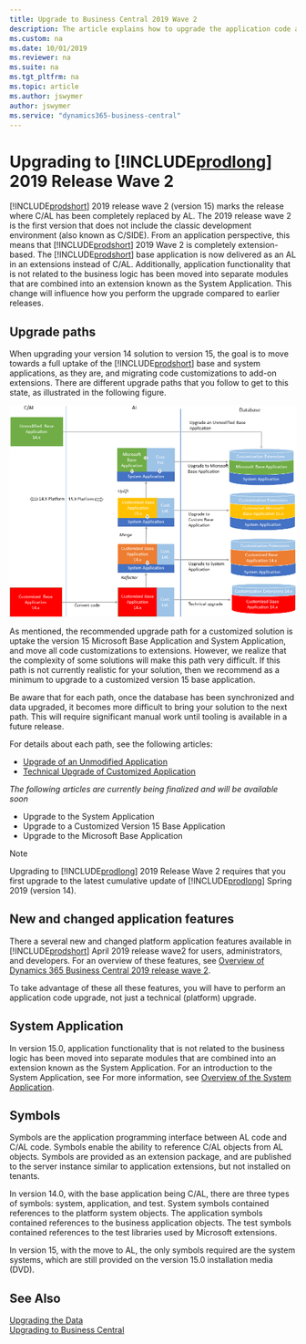 ```yaml
---
title: Upgrade to Business Central 2019 Wave 2
description: The article explains how to upgrade the application code and how to merge code from different versions of the application.
ms.custom: na
ms.date: 10/01/2019
ms.reviewer: na
ms.suite: na
ms.tgt_pltfrm: na
ms.topic: article
ms.author: jswymer
author: jswymer
ms.service: "dynamics365-business-central"
---
```

# Upgrading to [!INCLUDE[prodlong](../developer/includes/prodlong.md)] 2019 Release Wave 2
<!--
> [!IMPORTANT]  
> [!INCLUDE[vnext_preview](../developer/includes/vnext_preview.md)] 
>
> Please note that this topic is a draft in progress. We are still working on adding more details to the steps described in this topic.
-->
[!INCLUDE[prodshort](../developer/includes/prodshort.md)] 2019 release wave 2 (version 15) marks the release where C/AL has been completely replaced by AL. The 2019 release wave 2 is the first version that does not include the classic development environment (also known as C/SIDE). From an application perspective, this means that [!INCLUDE[prodshort](../developer/includes/prodshort.md)] 2019 Wave 2 is completely extension-based. The [!INCLUDE[prodshort](../developer/includes/prodshort.md)] base application is now delivered as an AL in an extensions instead of C/AL. Additionally, application functionality that is not related to the business logic has been moved into separate modules that are combined into an extension known as the System Application. This change will influence how you perform the upgrade compared to earlier releases.

## Upgrade paths

When upgrading your version 14 solution to version 15, the goal is to move towards a full uptake of the [!INCLUDE[prodshort](../developer/includes/prodshort.md)] base and system applications, as they are, and migrating code customizations to add-on extensions. There are different upgrade paths that you follow to get to this state, as illustrated in the following figure. 

![Upgrade path on Business Central application](../developer/media/bc15-upgrade-paths.png "Upgrade paths")

As mentioned, the recommended upgrade path for a customized solution is uptake the version 15 Microsoft Base Application and System Application, and move all code customizations to extensions. However, we realize that the complexity of some solutions will make this path very difficult. If this path is not currently realistic for your solution, then we recommend as a minimum to upgrade to a customized version 15 base application. 

Be aware that for each path, once the database has been synchronized and data upgraded, it becomes more difficult to bring your solution to the next path. This will require significant manual work until tooling is available in a future release.

For details about each path, see the following articles:

- [Upgrade of an Unmodified Application](upgrade-unmodified-application.md)
- [Technical Upgrade of Customized Application](upgrade-technical-upgrade-v14-v15.md)

*The following articles are currently being finalized and will be available soon*
 
- Upgrade to the System Application
- Upgrade to a Customized Version 15 Base Application  
- Upgrade to the Microsoft Base Application

<!--
- [Upgrade to the Microsoft System Application](upgrade-system-application-v14-v15.md)
- [Upgrade to Customized Base Application](upgrade-hybrid-upgrade-v14-v15.md)  
- [Upgrade to the Microsoft Base Application](upgrade-full-upgrade-v14-v15.md)
-->

> [!NOTE]
> Upgrading to [!INCLUDE[prodlong](../developer/includes/prodlong.md)] 2019 Release Wave 2 requires that you first upgrade to the latest cumulative update of [!INCLUDE[prodlong](../developer/includes/prodlong.md)] Spring 2019 (version 14).
<!--
## Upgrade an unmodified [!INCLUDE[prodshort](../developer/includes/prodshort.md)] application

Use this scenario if you have a Business Central application that does not include any code customization in C/AL. Customizations, if any, are done by extensions, which can be Microsoft (1st party) extensions and custom extensions (3rd party). With this upgrade, you will replace the C/AL base application with the new Business Central version 15 base application extension and the system application. The result will be a fully upgraded application and platform on [!INCLUDE[prodshort](../developer/includes/prodshort.md)] 2019 release wave 2.

 ![Upgrade on unmodified Business Central application](../developer/media/bc15-upgrade-unmodified-app.png "Upgrade on unmodified Business Central application") 

For more information, see [Upgrading an Unmodified Application](upgrade-unmodified-application.md). 

## Technical upgrade of a custom application to version 15 platform

Use this process when you have a customized Business Central application that you want to upgrade to the [!INCLUDE[prodshort](../developer/includes/prodshort.md)] 2019 release wave 2 platform. This will not upgrade the application to the latest version. With this process, you will convert the entire application from C/AL to an base application extension.


 ![Upgrade on customized Business Central application](../developer/media/bc15-upgrade-customized-app.png "Upgrade on customize Business Central application")  


For more information, see [Technical Upgrade](upgrade-technical-upgrade-v14-v15.md).


## Upgrade Customized Application to the Microsoft System Application

Use this process when you have a customized Business Central application that you want to upgrade to use the Microsoft System Application and the version 15 platform. With this process, you will convert the entire application from C/AL to AL and refactor to use the System Application  extension.

!["Upgrade to system application in Business Central](../developer/media/bc15-system-application-upgrade-customized-app.png "Upgrade to system application in Business Central")  

For more information, see [Upgrade to the System Application](upgrade-system-application-v14-v15.md). 


## Upgrade Customized Application to the Microsoft Base Application

Use this process when you have a customized Business Central application that you want to upgrade to the Business Central Wave 2 application and platform. With this process, you will convert the entire application from C/AL to AL and refactor to use the system application layer extension.

 ![Upgrade on customized Business Central application](../developer/media/bc15-full-upgrade-customized-app.png "Upgrade on customize Business Central application")  

For more information, see [Upgrade to the Microsoft Base Application](upgrade-full-upgrade-v14-v15.md). 
-->

## New and changed application features

There a several new and changed platform application features available in [!INCLUDE[prodshort](../developer/includes/prodshort.md)] April 2019 release wave2 for users, administrators, and developers. For an overview of these features, see [Overview of Dynamics 365 Business Central 2019 release wave 2](https://docs.microsoft.com/en-us/dynamics365-release-plan/2019wave2/dynamics365-business-central/).

To take advantage of these all these features, you will have to perform an application code upgrade, not just a technical (platform) upgrade.  

<!--
### Prerequisites

1. Upgrade to Business Central Spring 2019.

### Task 1: Convert your application from C/AL to AL

The first thing to do is convert your solution from C/AL to AL. For more information, see [Code Conversion from C/AL to AL](devenv-code-conversion.md).
<!--
1. Export all objects except system objects to txt in new syntax for AL. For this, I used Development Shell run as an admin:

    ```
    Export-NAVApplicationObject -DatabaseServer navdevvm-0127\bcdemo -DatabaseName "Demo Database BC (14-0)" -ExportToNewSyntax -Path "c:\exporttoal\expoertedbc14app.txt" -Filter 'Id=1..1999999999'
    ```

    <!-- 
    Optionally, omit the text objects:


    ```
    Export-NAVApplicationObject -DatabaseServer navdevvm-0127\bcdemo -DatabaseName "Demo Database BC (14-0)" -ExportToNewSyntax -Path "c:\exporttoal\expoertedbc14app.txt" -Filter 'Id=1..129999'
    ```
    
    ```
    Export-NAVApplicationObject -DatabaseServer navdevvm-0127\bcdemo -DatabaseName "Demo Database BC (14-0)" -ExportToNewSyntax -Path "c:\exporttoal\expoertedbc14app.txt" -Filter 'Id=140000..1999999999'
    ```
    
    There is a switch that you can set to tartget the runtime to 4.0. You should set this so you will not get so many warnings.  This is not documented yet.

2. If you have custom .NET add-ins, create a declaration file (.al). I created a small file called mydotnet.al

    ```
    dotnet
    {
        assembly("Microsoft.Dynamics.Nav.Client.BusinessChart")
        {
            type("Microsoft.Dynamics.Nav.Client.BusinessChart.BusinessChartAddIn";"Microsoft.Dynamics.Nav.Client.BusinessChart")
            {
                IsControlAddIn = true;
            }
        }
    
        assembly("Microsoft.Dynamics.Nav.Client.TimelineVisualization")
        {
            type("Microsoft.Dynamics.Nav.Client.TimelineVisualization.InteractiveTimelineVisualizationAddIn";"Microsoft.Dynamics.Nav.Client.TimelineVisualization")
            {
                IsControlAddIn = true;
            }
        }
    }
    ```
3. Start command prompt as administrator, navigate to txt2al.exe, and run the following command to convert to *.al. By default, the location is C:\Program Files (x86)\Microsoft Dynamics 365 Business Central\140\RoleTailored Client

    ```      
    txt2al --source=C:\exporttoal\expoertedbc14app2.txt --target=C:\exporttoal\al2 --injectDotNetAddIns --dotNetAddInsPackage=C:\exporttoal\dotnet\mydotnet.al
    ```      

    This will create separate al file for each object.

3. Create a new application database on BC 15. Use the New-NAVApplicationDatabase cmdlet of the Administration Shell:

    ```
    New-NAVApplicationDatabase -DatabaseServer navdevvm-0127\BCDEMO -DatabaseName MyTest15Db
    ```
4. Connect to BC 15 server Instance to the database.
5. Create a project for application in VS Code.

    - Connect to the BC 15 Server instance.
6. Modify the app.json:

    - Set the `id`:

        ```
          "id": "437dbf0e-84ff-417a-965d-ed2bb9650972",
          "name": "BaseApp",
          "publisher": "Microsoft",
          "version": "15.0.34982.0"
        ```
    - Set the target in the app.json to OnPrem.
    - In the app.json change the `idRange` to include all the IDs (leave blank).
    - Delete the values in the `dependencies` parameter  
7. Manually copy the system (platform) symbols extension (Microsoft_System_15.0.34942.0.app) to the **.alpackages** folder.

    This file is located in the 

    <!-- **Error:**

    I tried to us the Download Symbols command but could not because of error: {
	"resource": "/c:/Users/jswymer/Documents/AL/CusomtBaseApp2/app.json",
	"owner": "_generated_diagnostic_collection_name_#1",
	"code": "AL1045",
	"severity": 8,
	"message": "The package cache c:\\Users\\jswymer\\Documents\\AL\\CusomtBaseApp2\\./.alpackages could not be found.",
	"source": "AL",
	"startLineNumber": 1,
	"startColumn": 1,
	"endLineNumber": 1,
	"endColumn": 1
    -->
<!--
8. Modify the settings.json file in Visual Studio Code to include paths to .NET assemblies. Set the `"al.assemblyProbingPaths"` parameter:

    ```
    	"al.assemblyProbingPaths": [
		"./.netpackages", "C:/Windows/Microsoft.NET/assembly", "C:/Program Files/Microsoft Dynamics 365 Business Central/150","C:/Program Files/Microsoft Dynamics 365 Business Central/150/service/Addins",
		"C:/NugetCache/NET_Framework_472_TargetingPack.4.7.03081.00",
		"C:/NugetCache/Microsoft.Nav.Platform.Main.14.0.28217",
		"C:/windows/assembly/GAC/ADODB", "C:/Program Files (x86)/Microsoft Dynamics 365 Business Central/150/RoleTailored Client"
	],
    ```
8. Modify the **dotnet.al** file to remove all instances of "Version=14.0.0.0" for **Microsoft.Nav** assemblies and for the `DocumentFormat.OpenXml` assembly declaration, remove the `version` and `culture` keys and set `PublicKeyToken = '8fb06cb64d019a17'`.


    ```
    assembly("DocumentFormat.OpenXml")
    {
        PublicKeyToken = '8fb06cb64d019a17';

9. Make the following modifications to the application:
    1. Comment out code in the following objects:

        - AzureADUserManagement.Codeunit.al
    
            ```
                local procedure GetGraphUserPlans(var TempPlan: Record Plan temporary;var GraphUser: DotNet UserInfo;IncludePlansWithoutEntitlement: Boolean)
            var
                AssignedPlan: DotNet ServicePlanInfo;
                DirectoryRole: DotNet RoleInfo;
                ServicePlanIdValue: Variant;
                IsSystemRole: Boolean;
                HaveAssignedPlans: Boolean;
            begin
                TempPlan.Reset;
                TempPlan.DeleteAll;
        
                // Loop through assigned Azzure AD Plans
                foreach AssignedPlan in GraphUser.AssignedPlans do begin
                  HaveAssignedPlans := true;
                  if AssignedPlan.CapabilityStatus = 'Enabled' then begin
                    ServicePlanIdValue := AssignedPlan.ServicePlanId;
                    if IncludePlansWithoutEntitlement or IsNavServicePlan(ServicePlanIdValue) then
                      AddToTempPlan(ServicePlanIdValue,AssignedPlan.ServicePlanName,TempPlan);
                  end;
                end;
        
                // If there are no Azure AD Plans, loop through Azure AD Roles
                /* if not HaveAssignedPlans then
                  foreach DirectoryRole in Graph.GetUserRoles(GraphUser) do begin
                    Evaluate(IsSystemRole,Format(DirectoryRole.IsSystem));
                    if IncludePlansWithoutEntitlement or IsSystemRole then
                      AddToTempPlan(DirectoryRole.RoleTemplateId,DirectoryRole.DisplayName,TempPlan);
                  end; */
            end;
    
            ```
        - FlowSelectorTemplate.Page.al
    
            ```   
            usercontrol(FlowAddin;"Microsoft.Dynamics.Nav.Client.FlowIntegration")
            {
            ApplicationArea = Basic,Suite;
        
            trigger ControlAddInReady()
            begin
            /*                                 CurrPage.FlowAddin.Initialize(
                FlowServiceManagement.GetFlowUrl,FlowServiceManagement.GetLocale,
                AzureAdMgt.GetAccessToken(FlowServiceManagement.GetFlowARMResourceUrl,FlowServiceManagement.GetFlowResourceName,false),
                AzureAdMgt.GetAccessToken(FlowServiceManagement.GetAzureADGraphhResourceUrl,FlowServiceManagement.GetFlowResourceName,false),
                AzureAdMgt.GetAccessToken(FlowServiceManagement.GetMicrosoftGraphhResourceUrl,FlowServiceManagement.GetFlowResourceName,false));
    
            LoadTemplates;
    
            AddInReady := true; */
            end;
            ```   
            ```
        - FlowSelector.Page.al
    
            ```   
                group(Control3)
                {
                    ShowCaption = false;
                    Visible = IsUserReadyForFlow AND NOT IsErrorMessageVisible;
                    usercontrol(FlowAddin;"Microsoft.Dynamics.Nav.Client.FlowIntegration")
                    {
                        ApplicationArea = Basic,Suite;
    
                        trigger ControlAddInReady()
                        begin
                        /*     CurrPage.FlowAddin.Initialize(
                              FlowServiceManagement.GetFlowUrl,FlowServiceManagement.GetLocale,
                              AzureAdMgt.GetAccessToken(FlowServiceManagement.GetFlowARMResourceUrl,FlowServiceManagement.GetFlowResourceName,false),
                              AzureAdMgt.GetAccessToken(FlowServiceManagement.GetAzureADGraphhResourceUrl,FlowServiceManagement.GetFlowResourceName,false),
                              AzureAdMgt.GetAccessToken(FlowServiceManagement.GetMicrosoftGraphhResourceUrl,FlowServiceManagement.GetFlowResourceName,false));
    
                            LoadFlows;
    
                            AddInReady := true; */
                        end;
    
            ```          

   2. CodeViewer is no longer used. Either remove all references to it in the application (recommended) or copy the **CodeViewer** folder from the Addin folder of Business Central 140 RoleTailored client installation to the Add-ins folder of the Business Central 150 Server installation.

10. Build the extension package.

### Convert the test application to AL

At minimum, you must create an extension that contains the test libraries (CALTestLibraries.W1.fob) and test runner objects (CALTestRunner.fob). This is required for re-pubishing Microsoft extensions as part of the upgrade.. 
 
 Contains codeunits with generic and application-specific functions to reduce duplication of test code.
 
CALTestRunner.fob
 
 
1. If not already done, import the CALTestLibraries.W1.fob and CALTestRunner.fob files into the old database. Theese are available in the TestToolki folder of the installation DVD.

2. Export all test objects to a txt file in new syntax for AL. For this, I used Development Shell run as an admin:
    
      ```
      Export-NAVApplicationObject -DatabaseServer navdevvm-0127\bcdemo -DatabaseName "Demo Database BC (14-0)" -ExportToNewSyntax -Path "c:\exporttoal\expoertedbc14app.txt" -Filter 'Id=130000..139999'

3. Start command prompt as administrator, navigate to txt2al.exe, and run the following command to convert to *.al. By default, the location is C:\Program Files (x86)\Microsoft Dynamics 365 Business Central\140\RoleTailored Client

    ```      
    txt2al --source=C:\exporttoal --target=C:\exporttoal\al --dotNetAddInsPackage=C:\exporttoal\dotnet\mydotnet.al
    ```      
4. Create an Al project.

5. Connect to Business Central 15.0 Server instance.

5. Add the system symbols and custom base application extensions to the **.alpackages** folder of the project.

6. In the app.json, add a dependency on the custom base app.

    <!-- 
    I had to remove AppliedPaymentEntriesTest.Codeunit, BankPmtApplAlgorithm.Codeunit, BankPmtApplTolerance.Codeunit, GetSemiManualTestCodeunits.Page, LibraryAzureADUserMgmt.Codeunit, LibraryVerifyXMLSchema.Codeunit files because of errors I also had to comment out refereences to PermissionTestHelper in LibraryLowerPermissions.Codeunit.al-->
<!--
7. Build the project.

    Make a note of the name, ID, and publisher.

-->
<!--
### Task 2: Upgrade the application database to the version 15.0 platform
 
1. Make backup of the database.
2. Uninstall all extensions from the old tenants.

    Use the [!INCLUDE[adminshell](../developer/includes/adminshell.md)] for Business Central Spring 2019 (run as an adminstrator):

    ``` 
    Get-NAVAppInfo -ServerInstance bc140 -Tenant default | % { Uninstall-NAVApp -ServerInstance bc140 -Name $_.Name -Version $_.Version -Tenant default}
    ``` 
3. Unpublish all system and application symbols.

    ``` 
    Get-NAVAppInfo -ServerInstance bc140 -SymbolsOnly | % { Unpublish-NAVApp -ServerInstance bc140 -Name $_.Name -Version $_.Version }
    ```     
4. Unpublish all extensions from the application.

   You can use the Get-NAVAppInfo annd Unpublish-NAVApp cmdlets as follows:

    ```
    Get-NAVAppInfo -ServerInstance bc140 | % { Unpublish-NAVApp -ServerInstance bc140 -Name $_.Name -Version $_.Version }
    ```

5. Dismount tenants and stop server instance.

   ```
   Dismount-NAVTenant bc140 -Tenant default
   ```

6. Run a technical upgrade on the old application database by using the Business Central 2019 Wave 2 Administration Shell. This will upgrade the system tables to the BC 15 platform. Start the Business Central Administration Shell as an admin, and run this command:

    ```
    Invoke-NAVApplicationDatabaseConversion -DatabaseServer navdevvm-0127\bcdemo -DatabaseName "demo database bc (14-0)"
    ``` 

    <!--What if to made changes to system tables?-->

<!--
### Task 3: Upgrade the application

1. Connect the Business Central 15.0 Server instance to the old application database.

    In a single tenant deployment, this will mount the tenant automatically.

2. Configure the server instance for migrating the custom base application extension and the test application (if you have one).

    ```
    Set-NAVServerConfiguration BC150 -KeyName "DestinationAppsForMigration" -KeyValue '[{"appId":"437dbf0e-84ff-417a-965d-ed2bb9650972", "name":"BaseApp", "publisher": "Microsoft"},{"appId":"e3d1b010-7f32-4370-9d80-0cb7e304b6f0", "name":"TestToolKit2", "publisher": "Default publisher"}]'
    ```

    This will configure the server instance to automatically install the base application and test application on tenants after the data upgrade. Alternatively, you can omit this step, in which case you will have to manually install the extensions manually.

3. Configure the server instance to synchronize only base application.

    ```
     Set-NAVServerConfiguration bc150 -KeyName "FeatureSwitchOverrides" -KeyValue "forceSystemOnlyBaseSync"
    ```

2. Increase the application version to the version that you gave the custom base application:

    ``` 
    Set-NAVApplication BC150 -ApplicationVersion 15.0.34982.0 -force
    ``` 
    
    At this point, the tenant state is **OperationalWithSyncPending**.
3. Publish platform system symbols.

    ```
    Publish-NAVApp -ServerInstance BC150 -Path "C:\Program Files (x86)\Microsoft Dynamics 365 Business Central\150\AL Development Environment\System.app" -PackageType SymbolsOnly
    ```
4. Publish the custom base application extension:

    ```
    Publish-NAVApp -ServerInstance BC150 -Path "C:\Users\jswymer\Documents\AL\CusomtBaseApp2\Microsoft_BaseApp_15.0.34982.0.app" -SkipVerification
    ```

<!--5. Mount the tenant (multinent deployment only).-->

<!--
### Task 4: Upgrade the tenant

If you have a multitenant deployment, perform these steps for each tenant.

1. (Multitnent only) Mount the tenant.

    ```
    Mount-NAVTenant bc150 -Tenant default -DatabaseName "Demo Database BC (14-0)" -DatabaseServer navdevvm-0127 -DatabaseInstance BCDEMO
    ```
2. Synchronize the tenant.
  
    ```
    Sync-NAVTenant BC150 -tenant default
    ```

    When completed the tenant state is **OperationalDataUpgradePending**.
<!-- this step is not required becase of the  "FeatureSwitchOverrides" -KeyValue "forceSystemOnlyBaseSync server setting
2. Delete all objects except system objects from application database (IDs 2000000000 and greater). Do not synchronize the tenant/tables. -->

<!-- 
3. Synchronize the tenant with the base application extension (BaseApp):

    ```
    Sync-NAVApp BC150 -Name "BaseApp" -Version 15.0.34982.0 -tenant default
    ```

    This will append tables in database with guids extensions.

<!-- This step is not required becase I do not have a test app>
4. If you published a test application extension, synchronize the tenant with the test application extension.-->
<!--
5. Upgrade the tenant data.

    ```
    Start-NAVDataUpgrade BC150 -FunctionExecutionMode Serial -Force -SkipCompanyInitialization
    ```
<!-- not required with full cusom app       
21. Install system application extension (Microsoft_System Application_15.0.34737.0) on tenant.

    ```
    Install-NAVApp BC150 -Name "System Application" -Version 15.0.34737.0
    ```
-->
<!--
6. (Single tenant only) When upgrade is completed, restart the server instance.

    You will see that the custom base application and test application have been isntalled on the tenant. Only required for single tenant.

<!--
9. If you did not configured server instance with base app, install custom base application extension on the tenant:

    ```
    Install-NAVApp BC150 -Name "BaseApp" -Version 15.0.34982.0
    ```

    <!-- I got an error when I tried to do this at first: The get-navdataupgrade indicates that it is done.
        C:\windows\system32> Get-NAVDataUpgrade BC150 -Tenant default
        
        
        ExtensionData             : System.Runtime.Serialization.ExtensionDataObject
        TenantId                  : default
        TotalFunctionCount        : 17
        ExecutedFunctions         : 17
        UpgradeExecutionMode      : UsingParallelOrSerialTransaction
        Progress                  : 100.00 %
        Details                   : {}
        Errors                    :
        ExecutionDetails          : {BASE, BASE, BASE, BASE...}
        ExecutionErrors           :
        State                     : Completed
        NumericProgress           : 1
        IsTenantInExclusiveAccess : False
        
        
        
        C:\windows\system32> Install-NAVApp BC150 -Name "BaseApp" -Version 15.0.34982.0
        Install-NAVApp : Could not install the extension BaseApp on tenant default due to the following error: Error code: 85132273
        At line:1 char:1
        + Install-NAVApp BC150 -Name "BaseApp" -Version 15.0.34982.0
        + ~~~~~~~~~~~~~~~~~~~~~~~~~~~~~~~~~~~~~~~~~~~~~~~~~~~~~~~~~~
            + CategoryInfo          : InvalidOperation: (:) [Install-NAVApp], InvalidOperationException
            + FullyQualifiedErrorId : MicrosoftDynamicsNavServer$BC150/default,Microsoft.Dynamics.Nav.Apps.Management.Cmdlets.InstallNavApp 

            C:\windows\system32> Install-NAVApp BC150 -Name BaseApp -Version 15.0.34982.0
            Install-NAVApp : Could not install the extension BaseApp on tenant default due to the following error: Error code: 85132273
            At line:1 char:1
            + Install-NAVApp BC150 -Name BaseApp -Version 15.0.34982.0
            + ~~~~~~~~~~~~~~~~~~~~~~~~~~~~~~~~~~~~~~~~~~~~~~~~~~~~~~~~
                + CategoryInfo          : InvalidOperation: (:) [Install-NAVApp], InvalidOperationException
                + FullyQualifiedErrorId : MicrosoftDynamicsNavServer$BC150/default,Microsoft.Dynamics.Nav.Apps.Management.Cmdlets.InstallNavApp
            
            C:\windows\system32> Install-NAVApp BC150 -Name BaseApp -Version 15.0.34982.0 -Tenant default
            Install-NAVApp : Could not install the extension BaseApp on tenant default due to the following error: Error code: 85132273
            At line:1 char:1
            + Install-NAVApp BC150 -Name BaseApp -Version 15.0.34982.0 -Tenant defa ...
            + ~~~~~~~~~~~~~~~~~~~~~~~~~~~~~~~~~~~~~~~~~~~~~~~~~~~~~~~~~~~~~~~~~~~~~
                + CategoryInfo          : InvalidOperation: (:) [Install-NAVApp], InvalidOperationException
                + FullyQualifiedErrorId : MicrosoftDynamicsNavServer$BC150/default,Microsoft.Dynamics.Nav.Apps.Management.Cmdlets.InstallNavApp
            
            C:\windows\system32> Restart-NAVServerInstance BC150
            
            
            ServerInstance : MicrosoftDynamicsNavServer$BC150
            DisplayName    : Microsoft Dynamics 365 Business Central Server [BC150]
            State          : Running
            ServiceAccount : NT AUTHORITY\NETWORK SERVICE
            Version        : 15.0.34942.0
            Default        : True
            
            --> 

<!--
The application should now be accessible from the client.

### Publish Microsoft and 3rd party extensions

Now, you can publish the Microsoft and 3rd-party extensions that were published in the old solution. For each extension, do the following steps:
<!--
9. Prepare to publish and upgrade Microsoft and 3rd party extensions

    To publish 3rd party extensions, the extensions must be modified with a dependency on the custom base application extension. There are two ways you can do this. One way is to modify the extension code and build the package again. The other way is to configure the Business Central Server instance. This is the recommended way.

   <!-- 1. Either change teh app.json file for each extension, so that the application version is removed and the dependency is added for the custom Base App.Or, configure the DestinationAppsForMigration server setting. 

    ```
    Repair-NAVApp BC150 -Name  My14Extension -Version 1.0.0.0
    ``` 1. Sync repaired app.:

    ```
    Repair-NAVApp BC150 -Name  My14Extension -Version 1.0.0.0
    ```
    
    **Error:**

    C:\windows\system32> sync-navApp BC150 -Name  My14Extension -Version 1.0.0.0
    WARNING: Cannot synchronize the extension My14Extension because it is already synchronized.
    C:\windows\system32> install-navApp BC150 -Name  My14Extension -Version 1.0.0.0
    install-navApp : Object of type Table with ID 18 could not be found.
    At line:1 char:1
    + install-navApp BC150 -Name  My14Extension -Version 1.0.0.0
    + ~~~~~~~~~~~~~~~~~~~~~~~~~~~~~~~~~~~~~~~~~~~~~~~~~~~~~~~~~~
        + CategoryInfo          : InvalidOperation: (:) [Install-NAVApp], InvalidOperationException
        + FullyQualifiedErrorId : MicrosoftDynamicsNavServer$BC150/default,Microsoft.Dynamics.Nav.Apps.Management.Cmdlets.InstallNavApp  -->

<!--
    
    **Modifying extensions code:**

    1. Open the project for the custom extensions.
    2. Connect to the BC 150 server instance  
    3. In the app.json:
        
        1. Set a dependency for the custom base app:

         "dependencies": [{
            "appId": "437dbf0e-84ff-417a-965d-ed2bb9650972",
            "publisher": "Microsoft",
            "name": "BaseApp",
            "version": "15.0.34982.0"
          }]

        2. Delete the application parameter
        3. set the platform the 15.0.x.0
    3. Build package.

    ** Set the Server**

    ```
    Set-NAVServerConfiguration BC150 -KeyName "DestinationAppsForMigration" -KeyValue '[{"appId":"437dbf0e-84ff-417a-965d-ed2bb9650972", "name":"BaseApp", "publisher": "Microsoft"},{"appId":"e3d1b010-7f32-4370-9d80-0cb7e304b6f0", "name":"TestToolKit2", "publisher": "Default publisher"}]'
    ```
25. Publish and sync the test app extension to support Microsoft extension:

        ```
        Publish-NAVApp -ServerInstance BC150 -Path "C:\Users\jswymer\Documents\AL\TestToolKit2\Default publisher_TestToolKit2_14.4.34866.0.app" -SkipVerification
        ```
        
        
        ```
        Sync-NAVApp -ServerInstance BC150 -Name TestToolKit2 -Version 14.4.34866.0
        ```

        ```
        Install-NAVApp bc150 -Name testtoolkit2 -Version 14.4.34866.0
        ```
-->
<!--
1. Publish 3rd party extensions.


    If you modified code:

    1. Publish Microsoft and 3rd-party extensions that were previously published:
    
        ```
        Publish-NAVApp -ServerInstance BC150 -Path "C:\Users\jswymer\Documents\AL\My14Extension\Default publisher_My14Extension_1.0.0.4.app" -SkipVerification
        ```
    2. Synchronize the tenant with the extension:

        ```
        Sync-NAVApp BC150 -Name My14Extension -Version 1.0.0.4
        ```
    3. Upgrade the data to the extension:

        ```
        Start-NAVAppDataUpgrade BC150 -Name My14Extension -Version 1.0.0.4
        ```    

        This upgrades the data and installs the extension version.

    If you configured server:-->
<!--
1. Publish the extension that was previously published:
    
    ```
    Publish-NAVApp -ServerInstance BC150 -Path "C:\Users\jswymer\Documents\AL\My14Extension\Default publisher_My14Extension_1.0.0.4.app" -SkipVerification
    ```
2. Synchronize the extension with the tenant:
    ```
    Sync-NAVApp -ServerInstance BC150 -Name My14Extension -Version 1.0.0.4
    ```
3. Install the extension on the tenant:

    ```
    Install-NAVApp BC150 -Name My14Extension -Version 1.0.0.4
    ```

-->


## <a name="SystemApplication"></a>System Application

In version 15.0, application functionality that is not related to the business logic has been moved into separate modules that are combined into an extension known as the System Application. For an introduction to the System Application, see For more information, see [Overview of the System Application](../developer/devenv-system-application-overview.md).

## <a name="Symbols"></a>Symbols

Symbols are the application programming interface between AL code and C/AL code. Symbols enable the ability to reference C/AL objects from AL objects. Symbols are provided as an extension package, and are published to the server instance similar to application extensions, but not installed on tenants.

In version 14.0, with the base application being C/AL, there are three types of symbols: system, application, and test. System symbols contained references to the platform system objects. The application symbols contained references to the business application objects. The test symbols contained references to the test libraries used by Microsoft extensions.

In version 15, with the move to AL, the only symbols required are the system systems, which are still provided on the version 15.0 installation media (DVD).
  
## See Also  
[Upgrading the Data](Upgrading-the-Data.md)   
[Upgrading to Business Central](upgrading-to-business-central.md)  
